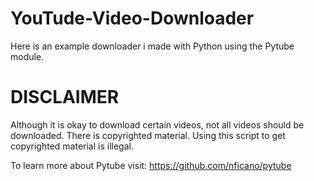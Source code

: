 # YouTude-Video-Downloader
Here is an example downloader i made with Python using the Pytube module. 

# DISCLAIMER
Although it is okay to download certain videos, not all videos should be downloaded. There is copyrighted material. Using this script to get copyrighted material is illegal.

To learn more about Pytube visit: https://github.com/nficano/pytube
